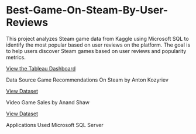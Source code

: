 # Best-Game-On-Steam-By-User-Reviews
This project analyzes Steam game data from Kaggle using Microsoft SQL to identify the most popular based on user reviews on the platform. The goal is to help users discover Steam games based on user reviews and popularity metrics.

[View the Tableau Dashboard](https://public.tableau.com/shared/42MJB47ZM?:display_count=n&:origin=viz_share_link)

Data Source
Game Recommendations On Steam by Anton Kozyriev

[View Dataset](https://www.kaggle.com/datasets/antonkozyriev/game-recommendations-on-steam)

Video Game Sales by Anand Shaw 

[View Dataset](https://www.kaggle.com/datasets/anandshaw2001/video-game-sales) 

Applications Used
Microsoft SQL Server 
